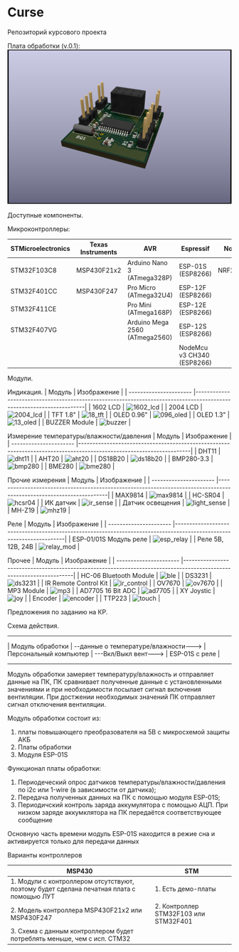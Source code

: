 # Curse
Репозиторий курсового проекта

Плата обработки (v.0.1):
![PCB_Render](https://github.com/JeSuisMaksique/Curse/blob/c50f31623843744e5ff6aac32cd4f58a03da2726/PCB/Curse_PCB/Curse_PCB.png)


Доступные компоненты.

Микроконтроллеры:

| STMicroelectronics | Texas Instruments |                AVR             |          Espressif         | Nordic   | Raspberry                    |
| ------------------ | ----------------- | ------------------------------ | -------------------------- | -------- | ---------------------------- |
| STM32F103C8        | MSP430F21x2       | Arduino Nano 3 (ATmega328P)    | ESP-01S (ESP8266)          | NRF24L01 | Raspberry Pi Zero (no wi-fi) |
| STM32F401CC        | MSP430F247        | Pro Micro (ATmega32U4)         | ESP-12F (ESP8266)          |          | Raspberry Pi 3B+             |
| STM32F411CE        |                   | Pro Mini (ATmega168P)          | ESP-12E (ESP8266)          |          | Raspberry Pi 4B              |
| STM32F407VG        |                   | Arduino Mega 2560 (ATmega2560) | ESP-12S (ESP8266)          |          |                              |
|                    |                   |                                | NodeMcu v3 CH340 (ESP8266) |          |                              |
                   
Модули.

Индикация.
| Модуль                 | Изображение                                                                                                         |
| ---------------------- |---------------------------------------------------------------------------------------------------------------------|
| 1602 LCD               | ![1602_lcd](https://user-images.githubusercontent.com/91735744/136758509-b1805dea-ce17-425e-ab3d-0376f4ca7de0.png)  |
| 2004 LCD               | ![2004_lcd](https://user-images.githubusercontent.com/91735744/136758812-ded97346-9ded-41aa-88fe-52e95aa90baa.png)  |
| TFT 1.8"               | ![18_tft](https://user-images.githubusercontent.com/91735744/136759589-b4a0e2ce-ddbc-4573-8ffc-531602ff5e2f.png)    |
| OLED 0.96"             | ![096_oled](https://user-images.githubusercontent.com/91735744/136760203-04619c81-6167-42f1-bc37-342672628641.png)  |
| OLED 1.3"              | ![13_oled](https://user-images.githubusercontent.com/91735744/136760396-78a93ab7-4600-4618-a478-b67c4c9ba97d.png)   |
| BUZZER Module          | ![buzzer](https://user-images.githubusercontent.com/91735744/136767708-c0515fca-6227-474c-9d56-0056e370c28e.png)    |

Измерение температуры/влажности/давления
| Модуль                 | Изображение                                                                                                         |
| ---------------------- |---------------------------------------------------------------------------------------------------------------------|
| DHT11                  | ![dht11](https://user-images.githubusercontent.com/91735744/136762924-d2ba939d-7934-45b0-a6c8-d7317bc1bb3a.png)     |
| AHT20                  | ![aht20](https://user-images.githubusercontent.com/91735744/136765476-532f8461-f007-4e73-8fb4-fc478efa6c14.png)     |
| DS18B20                | ![ds18b20](https://user-images.githubusercontent.com/91735744/136763894-a6f361b6-79f3-40cf-9a90-dbff9b661be8.png)   |
| BMP280-3.3             | ![bmp280](https://user-images.githubusercontent.com/91735744/136763487-663695a8-a7c0-4dfe-9cc1-3db51ef07851.png)    |
| BME280                 | ![bme280](https://user-images.githubusercontent.com/91735744/136765689-82c497f1-d53d-40a1-9074-3b1d28cd5b98.png)    |

Прочие измерения
| Модуль                 | Изображение                                                                                                         |
| ---------------------- |---------------------------------------------------------------------------------------------------------------------|
| MAX9814                | ![max9814](https://user-images.githubusercontent.com/91735744/136765914-43e226dd-00fb-49bc-b1e5-331527989929.png)   |
| HC-SR04                | ![hcsr04](https://user-images.githubusercontent.com/91735744/136766161-c49faed6-e2c5-4339-9560-61c7c1fd3624.png)    |
| ИК датчик              | ![ir_sense](https://user-images.githubusercontent.com/91735744/136766371-af8fa988-d30d-4305-baa5-7b18138aba34.png)  |
| Датчик освещения       | ![light_sense](https://user-images.githubusercontent.com/91735744/136766583-633390e9-1242-45a3-bef3-6699e88bce57.png) |
| MH-Z19                 | ![mhz19](https://user-images.githubusercontent.com/91735744/136766745-72c3d685-224e-421e-8a51-47cdc8affe49.png) |

Реле
| Модуль                 | Изображение                                                                                                         |
| ---------------------- |---------------------------------------------------------------------------------------------------------------------|
| ESP-01/01S Модуль реле | ![esp_relay](https://user-images.githubusercontent.com/91735744/136757110-e4bb9bda-bb6a-49f6-846f-b01604a00fad.png) |
| Реле 5В, 12В, 24В      | ![relay_mod](https://user-images.githubusercontent.com/91735744/136757674-18217443-eed4-4fde-8690-2a79f42407c7.png) |



Прочее
| Модуль                 | Изображение                                                                                                         |
| ---------------------- |---------------------------------------------------------------------------------------------------------------------|
| HC-06 Bluetooth Module | ![ble](https://user-images.githubusercontent.com/91735744/136762420-a38c9eb9-f8e6-45d2-ad8d-1411bd1ce6b3.png)       |
| DS3231                 | ![ds3231](https://user-images.githubusercontent.com/91735744/136767360-0155cf26-83db-49cb-9e69-878bd149263b.png) |
| IR Remote Control Kit  | ![ir_control](https://user-images.githubusercontent.com/91735744/136767518-f0cdede9-22ee-4bdd-b860-11c95d5c4180.png) |
| OV7670                 | ![ov7670](https://user-images.githubusercontent.com/91735744/136763311-3e593b19-2aed-4218-9668-587ba1cf8ee7.png) |
| MP3 Module             | ![mp3](https://user-images.githubusercontent.com/91735744/136767909-9fce0c1e-8568-4b4c-bfa8-fe8bf72a5422.png) |
| AD7705 16 Bit ADC      | ![ad7705](https://user-images.githubusercontent.com/91735744/136768077-d31fde76-3c14-4c04-9f9c-8e7ad8d0139b.png) |
| XY Joystic             | ![joy](https://user-images.githubusercontent.com/91735744/136768640-3f56a74d-ec92-407f-92ea-7b053c44912a.png) |
| Encoder                | ![encoder](https://user-images.githubusercontent.com/91735744/136763112-9f889da4-6886-4f7b-b2e4-ddf74dac953b.png) |
| TTP223                 | ![touch](https://user-images.githubusercontent.com/91735744/136768830-f75c66c6-e4a1-4dd2-b760-8780c1710766.png) |




Предложения по заданию на КР.

Схема действия.

--------------------                                      --------------------------                      ------------------
| Модуль обработки | --данные о температуре/влажности---> | Персональный компьютер | ---Вкл/Выкл вент---> | ESP-01S с реле |
--------------------                                      --------------------------                      ------------------

Модуль обработки замеряет температуру/влажность и отправляет данные на ПК, ПК сравнивает полученные данные с установленными значениями и при необходимости посылает сигнал включения вентиляции. При достжении необходимых значений ПК отправляет сигнал отключения вентиляции.

Модуль обработки состоит из:
1. платы повышающего преобразователя на 5В с микросхемой защиты АКБ
2. Платы обработки
3. Модуля ESP-01S

Функционал платы обработки:
1. Периодеческий опрос датчиков температуры/влажности/давления по i2c или 1-wire (в зависимости от датчика);
2. Передача полученных данных на ПК с помощью модуля ESP-01S;
3. Периодичский контроль заряда аккумулятора с помощью АЦП. При низком заряде аккумклятора на ПК передаётся соответствующее сообщение

Основную часть времени модуль ESP-01S находится в режие сна и активируется только для передачи данных

Варианты контроллеров

| MSP430                                                                           | STM                                   |
| -------------------------------------------------------------------------------- | ------------------------------------- |
| 1. Модули с контроллером отсутствуют, поэтому будет сделана печатная плата с помощью ЛУТ | 1. Есть демо-платы                    |
| 2. Модель контроллера MSP430F21x2 или MSP430F247                                 | 2. Контроллер STM32F103 или STM32F401 |
| 3. Схема с данным контроллером будет потреблять меньше, чем с исп. СТМ32         |                                       |
